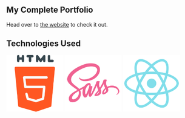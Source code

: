 ## My Complete Portfolio
Head over to [the website](https://jaskiratOberoi.com "Jaskirat Singh Oberoi") to check it out.

## Technologies Used

<img src="./src/media/logos/svg/html.svg" alt="html 5" width="150"/>
<img src="./src/media/logos/svg/sass.svg" alt="sass" width="150"/>
<img src="./src/media/logos/svg/icons8-react-native.svg" alt="react js" width="150"/>



